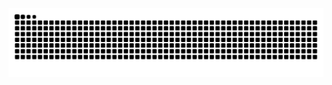 <picture>
<!--   <source media="(prefers-color-scheme: light)" srcset="https://raw.githubusercontent.com/KunzeWang/KunzeWang/output/github-contribution-grid-snake.svg"> -->
  <img alt="github contribution grid snake animation" src="https://raw.githubusercontent.com/KunzeWang/KunzeWang/output/github-contribution-grid-snake.svg">
</picture>


<!---
KunzeWang/KunzeWang is a ✨ special ✨ repository because its `README.md` (this file) appears on your GitHub profile.
You can click the Preview link to take a look at your changes.
--->
